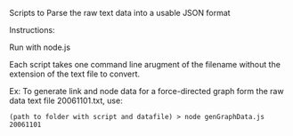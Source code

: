 Scripts to Parse the raw text data into a usable JSON format

Instructions: 

Run with node.js

Each script takes one command line arugment of the filename without the extension of the text file to convert.

Ex: To generate link and node data for a force-directed graph form the raw data text file 20061101.txt, use:

```
(path to folder with script and datafile) > node genGraphData.js 20061101
```
